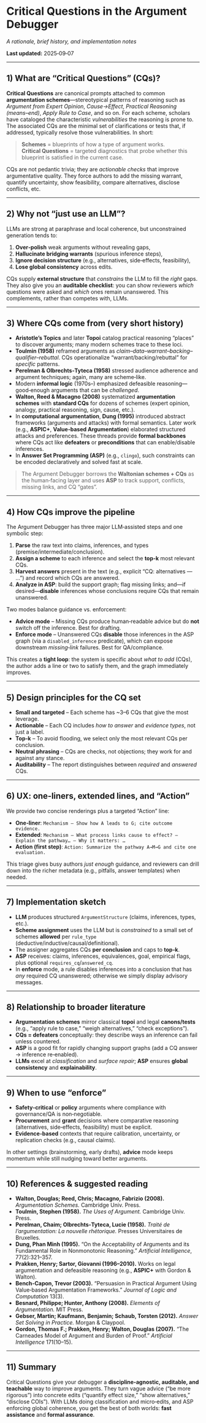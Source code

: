 # Critical Questions in the Argument Debugger
*A rationale, brief history, and implementation notes*

**Last updated:** 2025‑09‑07

---

## 1) What are “Critical Questions” (CQs)?

**Critical Questions** are canonical prompts attached to common **argumentation schemes**—stereotypical patterns of reasoning such as *Argument from Expert Opinion*, *Cause→Effect*, *Practical Reasoning (means–end)*, *Apply Rule to Case*, and so on. For each scheme, scholars have cataloged the characteristic *vulnerabilities* the reasoning is prone to. The associated CQs are the minimal set of clarifications or tests that, if addressed, typically resolve those vulnerabilities. In short:

> **Schemes** = blueprints of how a type of argument works.  
> **Critical Questions** = targeted diagnostics that probe whether this blueprint is satisfied in the current case.

CQs are not pedantic trivia; they are *actionable checks* that improve argumentative quality. They force authors to add the missing warrant, quantify uncertainty, show feasibility, compare alternatives, disclose conflicts, etc.

---

## 2) Why not “just use an LLM”?

LLMs are strong at paraphrase and local coherence, but unconstrained generation tends to:

1. **Over‑polish** weak arguments without revealing gaps,
2. **Hallucinate bridging warrants** (spurious inference steps),
3. **Ignore decision structure** (e.g., alternatives, side‑effects, feasibility),
4. **Lose global consistency** across edits.

CQs supply **external structure** that *constrains* the LLM to fill the *right* gaps. They also give you an **auditable checklist**: you can show reviewers *which* questions were asked and *which* ones remain unanswered. This complements, rather than competes with, LLMs.

---

## 3) Where CQs come from (very short history)

- **Aristotle’s Topics** and later **Topoi** catalog practical reasoning “places” to discover arguments; many modern schemes trace to these loci.
- **Toulmin (1958)** reframed arguments as *claim–data–warrant–backing–qualifier–rebuttal*. CQs operationalize “warrant/backing/rebuttal” for *specific* patterns.
- **Perelman & Olbrechts‑Tyteca (1958)** stressed audience adherence and argument techniques; again, many are scheme‑like.
- Modern **informal logic** (1970s–) emphasized defeasible reasoning—good‑enough arguments that can be *challenged*.  
- **Walton, Reed & Macagno (2008)** systematized **argumentation schemes** with **standard CQs** for dozens of schemes (expert opinion, analogy, practical reasoning, sign, cause, etc.).
- In **computational argumentation**, **Dung (1995)** introduced abstract frameworks (arguments and attacks) with formal semantics. Later work (e.g., **ASPIC+**, **Value‑based Argumentation**) elaborated structured attacks and preferences. These threads provide **formal backbones** where CQs act like **defeaters** or **preconditions** that can enable/disable inferences.
- In **Answer Set Programming (ASP)** (e.g., `clingo`), such constraints can be encoded declaratively and solved fast at scale.

> The Argument Debugger borrows the **Waltonian schemes + CQs** as the human‑facing layer and uses **ASP** to track support, conflicts, missing links, and CQ “gates”.

---

## 4) How CQs improve the pipeline

The Argument Debugger has three major LLM‑assisted steps and one symbolic step:

1. **Parse** the raw text into claims, inferences, and types (premise/intermediate/conclusion).  
2. **Assign a scheme** to each inference and select the **top‑k** most relevant CQs.  
3. **Harvest answers** present in the text (e.g., explicit “CQ: alternatives — …”) and record which CQs are answered.  
4. **Analyze in ASP**: build the support graph; flag missing links; and—if desired—**disable** inferences whose conclusions require CQs that remain unanswered.

Two modes balance guidance vs. enforcement:

- **Advice mode** – Missing CQs produce human‑readable advice but do **not** switch off the inference. Best for drafting.  
- **Enforce mode** – Unanswered CQs **disable** those inferences in the ASP graph (via a `disabled_inference` predicate), which can expose downstream *missing‑link* failures. Best for QA/compliance.

This creates a **tight loop**: the system is specific about *what to add* (CQs), the author adds a line or two to satisfy them, and the graph immediately improves.

---

## 5) Design principles for the CQ set

- **Small and targeted** – Each scheme has ~3–6 CQs that give the most leverage.  
- **Actionable** – Each CQ includes *how to answer* and *evidence types*, not just a label.  
- **Top‑k** – To avoid flooding, we select only the most relevant CQs per conclusion.  
- **Neutral phrasing** – CQs are checks, not objections; they work for and against any stance.  
- **Auditability** – The report distinguishes between *required* and *answered* CQs.

---

## 6) UX: one‑liners, extended lines, and “Action”

We provide two concise renderings plus a targeted “Action” line:

- **One‑liner**: `Mechanism — Show how A leads to G; cite outcome evidence.`  
- **Extended**: `Mechanism — What process links cause to effect? — Explain the pathway… — Why it matters: …`  
- **Action (first step)**: `Action: Summarize the pathway A→M→G and cite one evaluation.`

This triage gives busy authors *just enough* guidance, and reviewers can drill down into the richer metadata (e.g., pitfalls, answer templates) when needed.

---

## 7) Implementation sketch

- **LLM** produces structured `ArgumentStructure` (claims, inferences, types, etc.).  
- **Scheme assignment** uses the LLM but is *constrained* to a small set of schemes **allowed** per `rule_type` (deductive/inductive/causal/definitional).  
- The assigner aggregates CQs **per conclusion** and caps to **top‑k**.  
- **ASP** receives: claims, inferences, equivalences, goal, empirical flags, plus optional `requires_cq`/`answered_cq`.  
- In **enforce** mode, a rule disables inferences into a conclusion that has *any* required CQ unanswered; otherwise we simply display advisory messages.

---

## 8) Relationship to broader literature

- **Argumentation schemes** mirror classical **topoi** and legal **canons/tests** (e.g., “apply rule to case,” “weigh alternatives,” “check exceptions”).  
- **CQs = defeaters** conceptually: they describe ways an inference can fail unless countered.  
- **ASP** is a good fit for rapidly changing support graphs (add a CQ answer → inference re‑enabled).  
- **LLMs** excel at *classification* and *surface repair*; **ASP** ensures **global consistency** and **explainability**.

---

## 9) When to use “enforce”

- **Safety‑critical** or **policy** arguments where compliance with governance/QA is non‑negotiable.  
- **Procurement** and **grant** decisions where comparative reasoning (alternatives, side‑effects, feasibility) must be explicit.  
- **Evidence‑based** contexts that require calibration, uncertainty, or replication checks (e.g., causal claims).

In other settings (brainstorming, early drafts), **advice** mode keeps momentum while still nudging toward better arguments.

---

## 10) References & suggested reading

- **Walton, Douglas; Reed, Chris; Macagno, Fabrizio (2008).** *Argumentation Schemes.* Cambridge Univ. Press.  
- **Toulmin, Stephen (1958).** *The Uses of Argument.* Cambridge Univ. Press.  
- **Perelman, Chaim; Olbrechts‑Tyteca, Lucie (1958).** *Traité de l’argumentation: La nouvelle rhétorique.* Presses Universitaires de Bruxelles.  
- **Dung, Phan Minh (1995).** “On the Acceptability of Arguments and its Fundamental Role in Nonmonotonic Reasoning.” *Artificial Intelligence*, 77(2):321–357.  
- **Prakken, Henry; Sartor, Giovanni (1996–2010).** Works on legal argumentation and defeasible reasoning (e.g., **ASPIC+** with Gordon & Walton).  
- **Bench‑Capon, Trevor (2003).** “Persuasion in Practical Argument Using Value‑based Argumentation Frameworks.” *Journal of Logic and Computation* 13(3).  
- **Besnard, Philippe; Hunter, Anthony (2008).** *Elements of Argumentation.* MIT Press.  
- **Gebser, Martin; Kaufmann, Benjamin; Schaub, Torsten (2012).** *Answer Set Solving in Practice.* Morgan & Claypool.  
- **Gordon, Thomas F.; Prakken, Henry; Walton, Douglas (2007).** “The Carneades Model of Argument and Burden of Proof.” *Artificial Intelligence* 171(10–15).

---

## 11) Summary

Critical Questions give your debugger a **discipline‑agnostic, auditable, and teachable** way to improve arguments. They turn vague advice (“be more rigorous”) into concrete edits (“quantify effect size,” “show alternatives,” “disclose COIs”). With LLMs doing classification and micro‑edits, and ASP enforcing global coherence, you get the best of both worlds: **fast assistance** and **formal assurance**.
